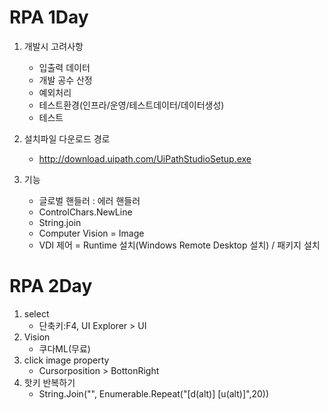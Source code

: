 

# RPA 1Day

1. 개발시 고려사항
    * 입출력 데이터
    * 개발 공수 산정
    * 예외처리
    * 테스트환경(인프라/운영/테스트데이터/데이터생성)
    * 테스트 
    
1. 설치파일 다운로드 경로
      * http://download.uipath.com/UiPathStudioSetup.exe

1. 기능
    * 글로벌 핸들러 : 에러 핸들러
    * ControlChars.NewLine
    * String.join
    * Computer Vision = Image
    * VDI 제어 = Runtime 설치(Windows Remote Desktop 설치) / 패키지 설치

# RPA 2Day

1. select
      * 단축키:F4, UI Explorer > UI 
2. Vision
      * 쿠다ML(무료)
3. click image property
      * Cursorposition > BottonRight
4. 핫키 반복하기
      * String.Join("", Enumerable.Repeat("[d(alt)] [u(alt)]",20))
